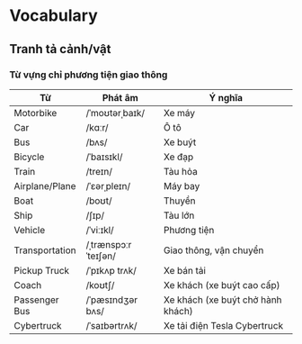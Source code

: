 # Vocabulary

## Tranh tả cảnh/vật

### Từ vựng chỉ phương tiện giao thông


| Từ             | Phát âm                 | Ý nghĩa                                |
|-----------------|-------------------------|----------------------------------------|
| Motorbike       | /ˈmoʊtərˌbaɪk/         | Xe máy                                 |
| Car             | /kɑːr/                  | Ô tô                                   |
| Bus             | /bʌs/                   | Xe buýt                                |
| Bicycle         | /ˈbaɪsɪkl/              | Xe đạp                                 |
| Train           | /treɪn/                 | Tàu hỏa                                |
| Airplane/Plane  | /ˈɛərˌpleɪn/            | Máy bay                                |
| Boat            | /boʊt/                  | Thuyền                                 |
| Ship            | /ʃɪp/                   | Tàu lớn                                |
| Vehicle         | /ˈviːɪkl/               | Phương tiện                            |
| Transportation  | /ˌtrænspɔːrˈteɪʃən/     | Giao thông, vận chuyển                 |
| Pickup Truck    | /ˈpɪkʌp trʌk/           | Xe bán tải                             |
| Coach           | /koʊtʃ/                 | Xe khách (xe buýt cao cấp)             |
| Passenger Bus   | /ˈpæsɪndʒər bʌs/        | Xe khách (xe buýt chở hành khách)      |
| Cybertruck      | /ˈsaɪbərtrʌk/           | Xe tải điện Tesla Cybertruck           |